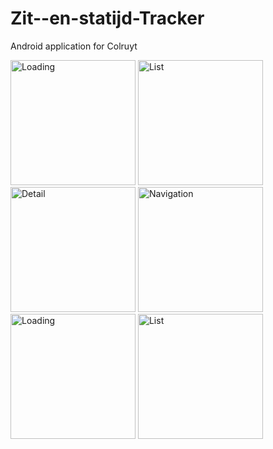 # Zit--en-statijd-Tracker
Android application for Colruyt

<img width="200" alt="Loading" src="https://i.imgur.com/bMYPmnG.png"> <img width="200" alt="List" src="https://i.imgur.com/G3cnDmu.png"> <img width="200" alt="Detail" src="https://i.imgur.com/UtGJE2a.png"> <img width="200" alt="Navigation" src="https://i.imgur.com/mc7UhiU.png">
<img width="200" alt="Loading" src="https://i.imgur.com/UBaS814.png"> <img width="200" alt="List" src="https://i.imgur.com/Xz2UIBP.png">
